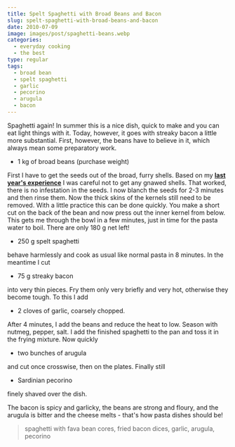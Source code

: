 ```yaml
---
title: Spelt Spaghetti with Broad Beans and Bacon
slug: spelt-spaghetti-with-broad-beans-and-bacon
date: 2010-07-09
image: images/post/spaghetti-beans.webp
categories: 
  - everyday cooking
  - the best
type: regular
tags: 
  - broad bean
  - spelt spaghetti
  - garlic
  - pecorino
  - arugula
  - bacon
---
```


Spaghetti again! In summer this is a nice dish, quick to make and you can eat light things with it. Today, however, it goes with streaky bacon a little more substantial. First, however, the beans have to believe in it, which always mean some preparatory work.

* 1 kg of broad beans (purchase weight)

First I have to get the seeds out of the broad, furry shells. Based on my **[last year's experience](../broad-beans)** I was careful not to get any gnawed shells. That worked, there is no infestation in the seeds. I now blanch the seeds for 2-3 minutes and then rinse them. Now the thick skins of the kernels still need to be removed. With a little practice this can be done quickly. You make a short cut on the back of the bean and now press out the inner kernel from below. This gets me through the bowl in a few minutes, just in time for the pasta water to boil. There are only 180 g net left!

* 250 g spelt spaghetti

behave harmlessly and cook as usual like normal pasta in 8 minutes. In the meantime I cut

* 75 g streaky bacon

into very thin pieces. Fry them only very briefly and very hot, otherwise they become tough. To this I add

* 2 cloves of garlic, coarsely chopped.

After 4 minutes, I add the beans and reduce the heat to low. Season with nutmeg, pepper, salt. I add the finished spaghetti to the pan and toss it in the frying mixture. Now quickly

* two bunches of arugula

and cut once crosswise, then on the plates. Finally still

* Sardinian pecorino

finely shaved over the dish.

The bacon is spicy and garlicky, the beans are strong and floury, and the arugula is bitter and the cheese melts - that's how pasta dishes should be!

> spaghetti with fava bean cores, fried bacon dices, garlic, arugula, pecorino

